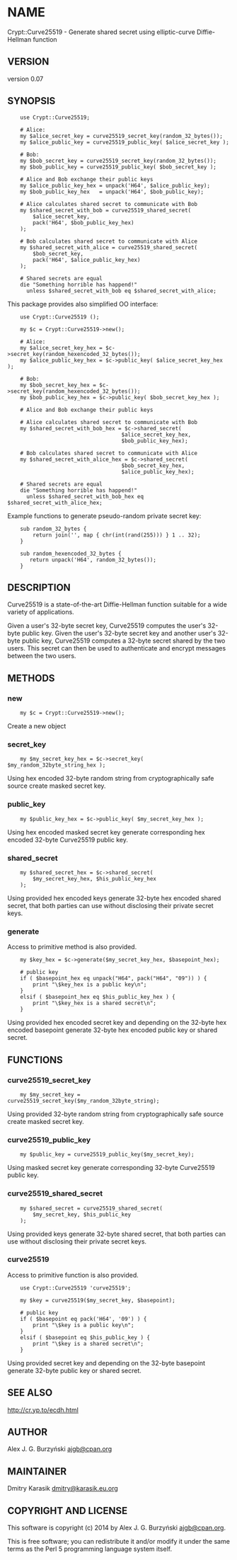 NAME
====

Crypt::Curve25519 - Generate shared secret using elliptic-curve Diffie-Hellman
function

VERSION
-------

version 0.07

SYNOPSIS
--------

        use Crypt::Curve25519;

        # Alice:
        my $alice_secret_key = curve25519_secret_key(random_32_bytes());
        my $alice_public_key = curve25519_public_key( $alice_secret_key );

        # Bob:
        my $bob_secret_key = curve25519_secret_key(random_32_bytes());
        my $bob_public_key = curve25519_public_key( $bob_secret_key );

        # Alice and Bob exchange their public keys
        my $alice_public_key_hex = unpack('H64', $alice_public_key);
        my $bob_public_key_hex   = unpack('H64', $bob_public_key);

        # Alice calculates shared secret to communicate with Bob
        my $shared_secret_with_bob = curve25519_shared_secret(
            $alice_secret_key,
            pack('H64', $bob_public_key_hex)
        );

        # Bob calculates shared secret to communicate with Alice
        my $shared_secret_with_alice = curve25519_shared_secret(
            $bob_secret_key,
            pack('H64', $alice_public_key_hex)
        );

        # Shared secrets are equal
        die "Something horrible has happend!"
          unless $shared_secret_with_bob eq $shared_secret_with_alice;

This package provides also simplified OO interface:

        use Crypt::Curve25519 ();

        my $c = Crypt::Curve25519->new();

        # Alice:
        my $alice_secret_key_hex = $c->secret_key(random_hexencoded_32_bytes());
        my $alice_public_key_hex = $c->public_key( $alice_secret_key_hex );

        # Bob:
        my $bob_secret_key_hex = $c->secret_key(random_hexencoded_32_bytes());
        my $bob_public_key_hex = $c->public_key( $bob_secret_key_hex );

        # Alice and Bob exchange their public keys

        # Alice calculates shared secret to communicate with Bob
        my $shared_secret_with_bob_hex = $c->shared_secret(
                                        $alice_secret_key_hex,
                                        $bob_public_key_hex);

        # Bob calculates shared secret to communicate with Alice
        my $shared_secret_with_alice_hex = $c->shared_secret(
                                        $bob_secret_key_hex,
                                        $alice_public_key_hex);

        # Shared secrets are equal
        die "Something horrible has happend!"
          unless $shared_secret_with_bob_hex eq $shared_secret_with_alice_hex;

Example functions to generate pseudo-random private secret key:

        sub random_32_bytes {
            return join('', map { chr(int(rand(255))) } 1 .. 32);
        }

        sub random_hexencoded_32_bytes {
           return unpack('H64', random_32_bytes());
        }

DESCRIPTION
-----------

Curve25519 is a state-of-the-art Diffie-Hellman function suitable for a wide
variety of applications.

Given a user's 32-byte secret key, Curve25519 computes the user's 32-byte
public key. Given the user's 32-byte secret key and another user's 32-byte
public key, Curve25519 computes a 32-byte secret shared by the two users. This
secret can then be used to authenticate and encrypt messages between the two
users.

METHODS
-------

### new
        my $c = Crypt::Curve25519->new();

Create a new object

### secret\_key
        my $my_secret_key_hex = $c->secret_key( $my_random_32byte_string_hex );

Using hex encoded 32-byte random string from cryptographically safe
source create masked secret key.

### public\_key
        my $public_key_hex = $c->public_key( $my_secret_key_hex );

Using hex encoded masked secret key generate corresponding hex encoded
32-byte Curve25519 public key.

### shared\_secret
        my $shared_secret_hex = $c->shared_secret(
            $my_secret_key_hex, $his_public_key_hex
        );

Using provided hex encoded keys generate 32-byte hex encoded shared
secret, that both parties can use without disclosing their private
secret keys.

### generate

Access to primitive method is also provided.

        my $key_hex = $c->generate($my_secret_key_hex, $basepoint_hex);

        # public key
        if ( $basepoint_hex eq unpack("H64", pack("H64", "09")) ) {
            print "\$key_hex is a public key\n";
        }
        elsif ( $basepoint_hex eq $his_public_key_hex ) {
            print "\$key_hex is a shared secret\n";
        }

Using provided hex encoded secret key and depending on the 32-byte hex
encoded basepoint generate 32-byte hex encoded public key or shared
secret.

FUNCTIONS
---------

### curve25519\_secret\_key

        my $my_secret_key = curve25519_secret_key($my_random_32byte_string);

Using provided 32-byte random string from cryptographically safe source
create masked secret key.

### curve25519\_public\_key

        my $public_key = curve25519_public_key($my_secret_key);

Using masked secret key generate corresponding 32-byte Curve25519 public
key.

### curve25519\_shared\_secret

        my $shared_secret = curve25519_shared_secret(
            $my_secret_key, $his_public_key
        );

Using provided keys generate 32-byte shared secret, that both parties
can use without disclosing their private secret keys.

### curve25519

Access to primitive function is also provided.

        use Crypt::Curve25519 'curve25519';

        my $key = curve25519($my_secret_key, $basepoint);

        # public key
        if ( $basepoint eq pack('H64', '09') ) {
            print "\$key is a public key\n";
        }
        elsif ( $basepoint eq $his_public_key ) {
            print "\$key is a shared secret\n";
        }

Using provided secret key and depending on the 32-byte basepoint
generate 32-byte public key or shared secret.

SEE ALSO
--------

http://cr.yp.to/ecdh.html

AUTHOR
------

Alex J. G. Burzyński <ajgb@cpan.org>

MAINTAINER
----------

Dmitry Karasik <dmitry@karasik.eu.org>

COPYRIGHT AND LICENSE
---------------------

This software is copyright (c) 2014 by Alex J. G. Burzyński <ajgb@cpan.org>.

This is free software; you can redistribute it and/or modify it under the same
terms as the Perl 5 programming language system itself.

